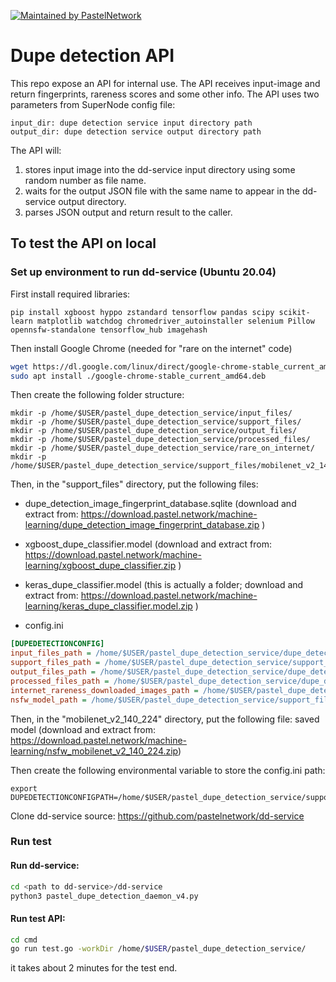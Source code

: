 [![Maintained by PastelNetwork](https://img.shields.io/badge/maintained%20by-pastel.network-%235849a6.svg)](https://pastel.network)

# Dupe detection API

This repo expose an API for internal use.
The API receives input-image and return fingerprints, rareness scores and some other info.
The API uses two parameters from SuperNode config file:
```
input_dir: dupe detection service input directory path
output_dir: dupe detection service output directory path
```

The API will:
1. stores input image into the dd-service input directory  using some random number as file name.
2. waits for the output JSON file with the same name to appear in the dd-service output directory.
3. parses JSON output and return result to the caller.

## To test the API on local

### Set up environment to run dd-service (Ubuntu 20.04)

First install required libraries:    
```
pip install xgboost hyppo zstandard tensorflow pandas scipy scikit-learn matplotlib watchdog chromedriver_autoinstaller selenium Pillow opennsfw-standalone tensorflow_hub imagehash
```
Then install Google Chrome (needed for "rare on the internet" code)
```bash
wget https://dl.google.com/linux/direct/google-chrome-stable_current_amd64.deb
sudo apt install ./google-chrome-stable_current_amd64.deb
```
Then create the following folder structure:

```
mkdir -p /home/$USER/pastel_dupe_detection_service/input_files/
mkdir -p /home/$USER/pastel_dupe_detection_service/support_files/
mkdir -p /home/$USER/pastel_dupe_detection_service/output_files/
mkdir -p /home/$USER/pastel_dupe_detection_service/processed_files/
mkdir -p /home/$USER/pastel_dupe_detection_service/rare_on_internet/
mkdir -p /home/$USER/pastel_dupe_detection_service/support_files/mobilenet_v2_140_224/
```

Then, in the "support_files" directory, put the following files:

* dupe_detection_image_fingerprint_database.sqlite (download and extract from: https://download.pastel.network/machine-learning/dupe_detection_image_fingerprint_database.zip )

* xgboost_dupe_classifier.model (download and extract from: https://download.pastel.network/machine-learning/xgboost_dupe_classifier.zip )

* keras_dupe_classifier.model (this is actually a folder; download and extract from: https://download.pastel.network/machine-learning/keras_dupe_classifier.model.zip )

* config.ini
```ini
[DUPEDETECTIONCONFIG]
input_files_path = /home/$USER/pastel_dupe_detection_service/dupe_detection_input_files/
support_files_path = /home/$USER/pastel_dupe_detection_service/support_files/
output_files_path = /home/$USER/pastel_dupe_detection_service/dupe_detection_output_files/
processed_files_path = /home/$USER/pastel_dupe_detection_service/dupe_detection_processed_files/
internet_rareness_downloaded_images_path = /home/$USER/pastel_dupe_detection_service/rare_on_internet/
nsfw_model_path = /home/$USER/pastel_dupe_detection_service/support_files/mobilenet_v2_140_224/

```

Then, in the "mobilenet_v2_140_224" directory, put the following file:
saved model (download and extract from: https://download.pastel.network/machine-learning/nsfw_mobilenet_v2_140_224.zip)

Then create the following environmental variable to store the config.ini path:
```
export DUPEDETECTIONCONFIGPATH=/home/$USER/pastel_dupe_detection_service/support_files/config.ini
```

Clone dd-service source: https://github.com/pastelnetwork/dd-service

### Run test

#### Run dd-service:
```bash
cd <path to dd-service>/dd-service
python3 pastel_dupe_detection_daemon_v4.py
```

#### Run test API:
```bash
cd cmd
go run test.go -workDir /home/$USER/pastel_dupe_detection_service/
```
it takes about 2 minutes for the test end.
